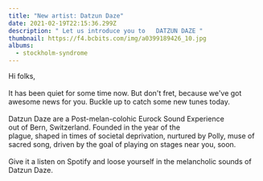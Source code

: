 ```yaml
---
title: "New artist: Datzun Daze"
date: 2021-02-19T22:15:36.299Z
description: " Let us introduce you to   DATZUN DAZE "
thumbnail: https://f4.bcbits.com/img/a0399189426_10.jpg
albums:
  - stockholm-syndrome
---
```

<!--StartFragment-->

Hi folks,\
\
It has been quiet for some time now. But don't fret, because we've got awesome news for you. Buckle up to catch some new tunes today. \
\
Datzun Daze are a Post-melan-colohic Eurock ​Sound Experience out of Bern, Switzerland. ​Founded in the year of the ​plague, shaped in times of ​societal deprivation, ​nurtured by Polly, muse of ​sacred song, driven by the ​goal of playing on stages near you, soon. \
\
Give it a listen on Spotify and loose yourself in the melancholic sounds of Datzun Daze.

<!--EndFragment-->
